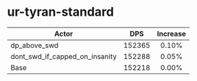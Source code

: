 # ur-tyran-standard
| Actor | DPS | Increase |
|---|:---:|:---:|
|dp_above_swd|152365|0.10%|
|dont_swd_if_capped_on_insanity|152288|0.05%|
|Base|152218|0.00%|
